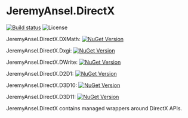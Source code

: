 # JeremyAnsel.DirectX

[![Build status](https://ci.appveyor.com/api/projects/status/yfmo38px022n20ux/branch/master?svg=true)](https://ci.appveyor.com/project/JeremyAnsel/jeremyansel-directx/branch/master)
![License](https://img.shields.io/github/license/JeremyAnsel/JeremyAnsel.DirectX)

JeremyAnsel.DirectX.DXMath:
[![NuGet Version](https://buildstats.info/nuget/JeremyAnsel.DirectX.DXMath)](https://www.nuget.org/packages/JeremyAnsel.DirectX.DXMath)

JeremyAnsel.DirectX.Dxgi:
[![NuGet Version](https://buildstats.info/nuget/JeremyAnsel.DirectX.Dxgi)](https://www.nuget.org/packages/JeremyAnsel.DirectX.Dxgi)

JeremyAnsel.DirectX.DWrite:
[![NuGet Version](https://buildstats.info/nuget/JeremyAnsel.DirectX.DWrite)](https://www.nuget.org/packages/JeremyAnsel.DirectX.DWrite)

JeremyAnsel.DirectX.D2D1:
[![NuGet Version](https://buildstats.info/nuget/JeremyAnsel.DirectX.D2D1)](https://www.nuget.org/packages/JeremyAnsel.DirectX.D2D1)

JeremyAnsel.DirectX.D3D10:
[![NuGet Version](https://buildstats.info/nuget/JeremyAnsel.DirectX.D3D10)](https://www.nuget.org/packages/JeremyAnsel.DirectX.D3D10)

JeremyAnsel.DirectX.D3D11:
[![NuGet Version](https://buildstats.info/nuget/JeremyAnsel.DirectX.D3D11)](https://www.nuget.org/packages/JeremyAnsel.DirectX.D3D11)

JeremyAnsel.DirectX contains managed wrappers around DirectX APIs.
